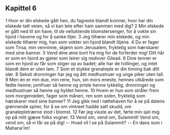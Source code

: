 ## Kapittel 6

1 Hvor er din elskede gått hen, du fagreste blandt kvinner, hvor har din elskede tatt veien, så vi kan lete efter ham sammen med dig? 
2 Min elskede er gått ned til sin have, til de velluktende blomstersenger, for å vokte sin hjord i havene og for å sanke liljer. 
3 Jeg tilhører min elskede, og min elskede tilhører mig, han som vokter sin hjord blandt liljene. 
4 Du er fager som Tirsa, min venninne, skjønn som Jerusalem, fryktelig som hærskarer med sine banner. 
5 Vend dine øine bort fra mig for de forferder mig! Ditt hår er som en hjord av gjeter som leirer sig nedover Gilead. 
6 Dine tenner er som en hjord av får som stiger op av badet; alle har de tvillinger, og intet blandt dem er uten lam. 
7 Som et stykke granateple er din tinning bak ditt slør. 
8 Seksti dronninger har jeg og åtti medhustruer og unge piker uten tall. 
9 Men én er min due, min rene, hun, sin mors eneste, hennes utkårede som fødte henne; jomfruer så henne og priste henne lykkelig, dronninger og medhustruer så henne og hyldet henne. 
10 Hvem er hun som stråler frem som morgenrøden, fager som månen, ren som solen, fryktelig som hærskarer med sine banner? 
11 Jeg gikk ned i nøttehaven for å se på dalens grønnende spirer, for å se om vintreet hadde satt skudd, om granatepletrærne stod i blomst. 
12 Før jeg visste av det, førte min sjel mig op på mitt gjæve folks vogner. 
13 Vend om, vend om, Sulammit! Vend om, vend om, så vi får se på dig! -- Hvad vil I se på Sulammit? -- En dans som i Mahana'im!